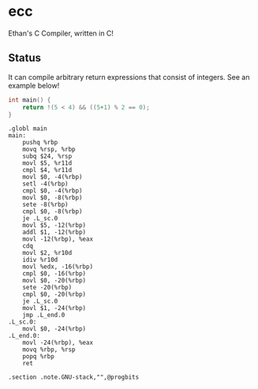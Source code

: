 # ecc
Ethan's C Compiler, written in C!

## Status
It can compile arbitrary return expressions that consist of integers. See an example below!

```c
int main() {
    return !(5 < 4) && ((5+1) % 2 == 0);
}
```

```assembly
.globl main
main:
	pushq %rbp
	movq %rsp, %rbp
	subq $24, %rsp
	movl $5, %r11d
	cmpl $4, %r11d
	movl $0, -4(%rbp)
	setl -4(%rbp)
	cmpl $0, -4(%rbp)
	movl $0, -8(%rbp)
	sete -8(%rbp)
	cmpl $0, -8(%rbp)
	je .L_sc.0
	movl $5, -12(%rbp)
	addl $1, -12(%rbp)
	movl -12(%rbp), %eax
	cdq
	movl $2, %r10d
	idiv %r10d
	movl %edx, -16(%rbp)
	cmpl $0, -16(%rbp)
	movl $0, -20(%rbp)
	sete -20(%rbp)
	cmpl $0, -20(%rbp)
	je .L_sc.0
	movl $1, -24(%rbp)
	jmp .L_end.0
.L_sc.0:
	movl $0, -24(%rbp)
.L_end.0:
	movl -24(%rbp), %eax
	movq %rbp, %rsp
	popq %rbp
	ret

.section .note.GNU-stack,"",@progbits
```